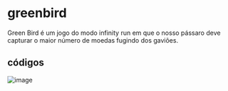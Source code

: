 # greenbird

Green Bird é um jogo do modo infinity run em que o nosso pássaro deve capturar o maior número
de moedas fugindo dos gaviões.

## códigos

![image](https://github.com/Wilton-Monteiro/greenbird/assets/145207587/3d2d5f2e-32e7-4aa3-9fea-9a21543b066e)
